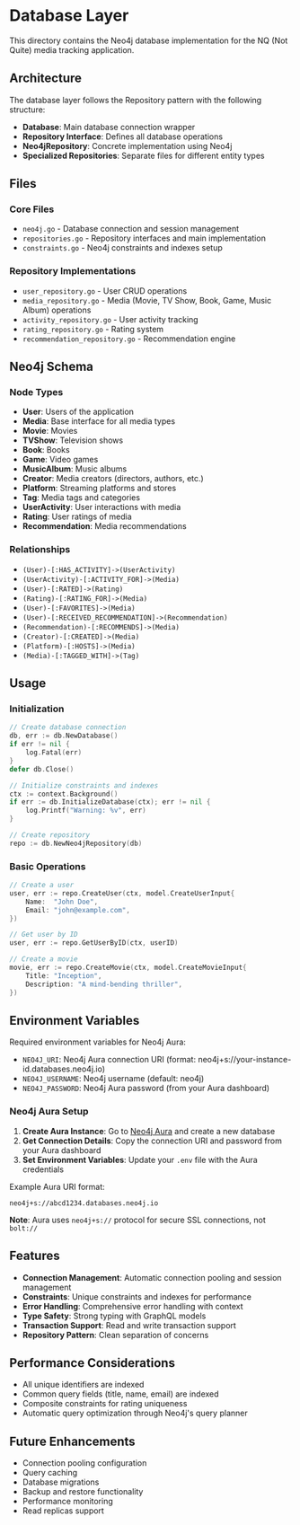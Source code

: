 # Database Layer

This directory contains the Neo4j database implementation for the NQ (Not Quite) media tracking application.

## Architecture

The database layer follows the Repository pattern with the following structure:

- **Database**: Main database connection wrapper
- **Repository Interface**: Defines all database operations
- **Neo4jRepository**: Concrete implementation using Neo4j
- **Specialized Repositories**: Separate files for different entity types

## Files

### Core Files
- `neo4j.go` - Database connection and session management
- `repositories.go` - Repository interfaces and main implementation
- `constraints.go` - Neo4j constraints and indexes setup

### Repository Implementations
- `user_repository.go` - User CRUD operations
- `media_repository.go` - Media (Movie, TV Show, Book, Game, Music Album) operations
- `activity_repository.go` - User activity tracking
- `rating_repository.go` - Rating system
- `recommendation_repository.go` - Recommendation engine

## Neo4j Schema

### Node Types
- **User**: Users of the application
- **Media**: Base interface for all media types
- **Movie**: Movies
- **TVShow**: Television shows
- **Book**: Books
- **Game**: Video games
- **MusicAlbum**: Music albums
- **Creator**: Media creators (directors, authors, etc.)
- **Platform**: Streaming platforms and stores
- **Tag**: Media tags and categories
- **UserActivity**: User interactions with media
- **Rating**: User ratings of media
- **Recommendation**: Media recommendations

### Relationships
- `(User)-[:HAS_ACTIVITY]->(UserActivity)`
- `(UserActivity)-[:ACTIVITY_FOR]->(Media)`
- `(User)-[:RATED]->(Rating)`
- `(Rating)-[:RATING_FOR]->(Media)`
- `(User)-[:FAVORITES]->(Media)`
- `(User)-[:RECEIVED_RECOMMENDATION]->(Recommendation)`
- `(Recommendation)-[:RECOMMENDS]->(Media)`
- `(Creator)-[:CREATED]->(Media)`
- `(Platform)-[:HOSTS]->(Media)`
- `(Media)-[:TAGGED_WITH]->(Tag)`

## Usage

### Initialization
```go
// Create database connection
db, err := db.NewDatabase()
if err != nil {
    log.Fatal(err)
}
defer db.Close()

// Initialize constraints and indexes
ctx := context.Background()
if err := db.InitializeDatabase(ctx); err != nil {
    log.Printf("Warning: %v", err)
}

// Create repository
repo := db.NewNeo4jRepository(db)
```

### Basic Operations
```go
// Create a user
user, err := repo.CreateUser(ctx, model.CreateUserInput{
    Name:  "John Doe",
    Email: "john@example.com",
})

// Get user by ID
user, err := repo.GetUserByID(ctx, userID)

// Create a movie
movie, err := repo.CreateMovie(ctx, model.CreateMovieInput{
    Title: "Inception",
    Description: "A mind-bending thriller",
})
```

## Environment Variables

Required environment variables for Neo4j Aura:
- `NEO4J_URI`: Neo4j Aura connection URI (format: neo4j+s://your-instance-id.databases.neo4j.io)
- `NEO4J_USERNAME`: Neo4j username (default: neo4j)
- `NEO4J_PASSWORD`: Neo4j Aura password (from your Aura dashboard)

### Neo4j Aura Setup

1. **Create Aura Instance**: Go to [Neo4j Aura](https://console.neo4j.io/) and create a new database
2. **Get Connection Details**: Copy the connection URI and password from your Aura dashboard
3. **Set Environment Variables**: Update your `.env` file with the Aura credentials

Example Aura URI format:
```
neo4j+s://abcd1234.databases.neo4j.io
```

**Note**: Aura uses `neo4j+s://` protocol for secure SSL connections, not `bolt://`

## Features

- **Connection Management**: Automatic connection pooling and session management
- **Constraints**: Unique constraints and indexes for performance
- **Error Handling**: Comprehensive error handling with context
- **Type Safety**: Strong typing with GraphQL models
- **Transaction Support**: Read and write transaction support
- **Repository Pattern**: Clean separation of concerns

## Performance Considerations

- All unique identifiers are indexed
- Common query fields (title, name, email) are indexed
- Composite constraints for rating uniqueness
- Automatic query optimization through Neo4j's query planner

## Future Enhancements

- Connection pooling configuration
- Query caching
- Database migrations
- Backup and restore functionality
- Performance monitoring
- Read replicas support
